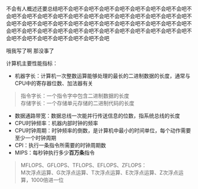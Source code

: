 不会有人概述还要总结吧不会吧不会吧不会吧不会吧不会吧不会吧不会吧不会吧不会吧不会吧不会吧不会吧不会吧不会吧不会吧不会吧不会吧不会吧不会吧不会吧不会吧不会吧不会吧不会吧不会吧不会吧不会吧不会吧不会吧不会吧不会吧不会吧不会吧不会吧不会吧不会吧不会吧不会吧不会吧不会吧不会吧不会吧不会吧不会吧不会吧不会吧不会吧不会吧不会吧不会吧不会吧    

哦我写了啊 那没事了  
  
计算机主要性能指标：
- 机器字长：计算机一次整数运算能够处理的最长的二进制数据的长度，通常与CPU中的寄存器位数、加法器有关
> 指令字长：一个指令字中包含二进制数据的长度  
> 存储字长：一个存储单元存储的二进制代码的长度
  
- 数据通路带宽：数据总线一次能并行传送信息的位数，指系统总线的长度
- CPU时钟频率：机器内部时钟的频率
- CPU时钟周期：时钟频率的倒数，是计算机中最小的时间单位，每个动作需要至少一个时钟周期
- CPI：执行一条指令所需要的时钟周期数
- MIPS：每秒钟执行多少**百万条**指令
> MFLOPS、GFLOPS、TFLOPS、EFLOPS、ZFLOPS：  
> M次浮点运算、G次浮点运算、T次浮点运算、E次浮点运算、Z次浮点运算，1000倍进一位   

